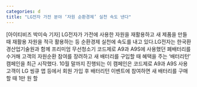 ```yaml
---
categories: d
title: "LG전자 가전 분야 ‘자원 순환경제’ 실천 속도 낸다"
---
```

[아이티비즈 박미숙 기자] LG전자가 가전에 사용한 자원을 재활용하고 새 제품을 만들 때 재활용 자원을 적극 활용하는 등 순환경제 실천에 속도를 내고 있다.LG전자는 한국환경산업기술원과 함께 프리미엄 무선청소기 코드제로 A9과 A9S에 사용했던 폐배터리를 수거해 고객의 자원순환 참여를 장려하고 새 배터리를 구입할 때 혜택을 주는 ‘배터리턴’ 캠페인을 최근 시작했다. 10월 말까지 진행되는 이 캠페인은 코드제로 A9과 A9S 사용 고객이 LG 씽큐 앱 등에서 회원 가입 후 배터리턴 이벤트에 참여하면 새 배터리를 구매할 때 1만 원 할